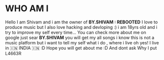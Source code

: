 <h1>WHO AM I</h1>
<p>Hello I am Shivam and i am the owner of <b>BY.SHIVAM : REBOOTED</b> I love to produce music but I also love hacking and devloping :) i am 18yrs old and i try to improve my self every time... You can check more about me on google just sear <b>BY.SHIVAM</b> you will get my all songs i know this is not a music platform but i want to tell my self what i do , where i live oh yes! I live in 🇮🇳 INDIA 🇮🇳 :D Hope you will get about me :D And dont ask Why I put </b>L4663R</b> 
